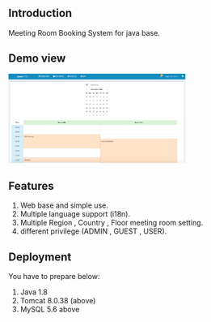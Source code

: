 ## Introduction
Meeting Room Booking System for java base.

## Demo view
<img src="doc/images/dashboard.png" width="350"/>

## Features
1. Web base and simple use.
1. Multiple language support (i18n).
1. Multiple Region , Country , Floor meeting room setting.
1. different privilege (ADMIN , GUEST , USER).

## Deployment
You have to prepare below:

1. Java 1.8
1. Tomcat 8.0.38 (above)
1. MySQL 5.6 above
